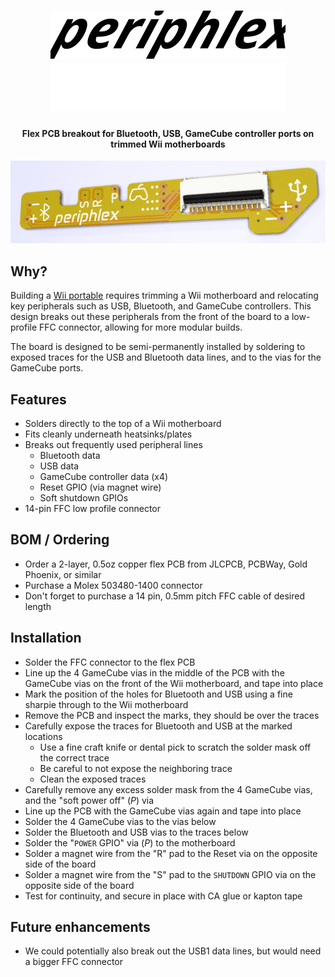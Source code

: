 <h1 align="center">
    <img src="images/logo-black.svg#gh-light-mode-only" />
    <img src="images/logo-white.svg#gh-dark-mode-only" />
</h1>

<h4 align="center">Flex PCB breakout for Bluetooth, USB, GameCube controller ports on trimmed Wii motherboards</h4>

<p align="center">
  <img src="images/periphlex-render.png" />
</p>

## Why?

Building a [Wii portable](https://bitbuilt.net/forums/index.php?forums/wii.123/) requires trimming a Wii motherboard and relocating key peripherals such as USB, Bluetooth, and GameCube controllers. This design breaks out these peripherals from the front of the board to a low-profile FFC connector, allowing for more modular builds.

The board is designed to be semi-permanently installed by soldering to exposed traces for the USB and Bluetooth data lines, and to the vias for the GameCube ports.

## Features

- Solders directly to the top of a Wii motherboard
- Fits cleanly underneath heatsinks/plates
- Breaks out frequently used peripheral lines
  - Bluetooth data
  - USB data
  - GameCube controller data (x4)
  - Reset GPIO (via magnet wire)
  - Soft shutdown GPIOs
- 14-pin FFC low profile connector

## BOM / Ordering

- Order a 2-layer, 0.5oz copper flex PCB from JLCPCB, PCBWay, Gold Phoenix, or similar
- Purchase a Molex 503480-1400 connector
- Don't forget to purchase a 14 pin, 0.5mm pitch FFC cable of desired length

## Installation

- Solder the FFC connector to the flex PCB
- Line up the 4 GameCube vias in the middle of the PCB with the GameCube vias on the front of the Wii motherboard, and tape into place
- Mark the position of the holes for Bluetooth and USB using a fine sharpie through to the Wii motherboard
- Remove the PCB and inspect the marks, they should be over the traces
- Carefully expose the traces for Bluetooth and USB at the marked locations
  - Use a fine craft knife or dental pick to scratch the solder mask off the correct trace
  - Be careful to not expose the neighboring trace
  - Clean the exposed traces
- Carefully remove any excess solder mask from the 4 GameCube vias, and the "soft power off" (*P*) via
- Line up the PCB with the GameCube vias again and tape into place
- Solder the 4 GameCube vias to the vias below
- Solder the Bluetooth and USB vias to the traces below
- Solder the "`POWER` GPIO" via (*P*) to the motherboard
- Solder a magnet wire from the "R" pad to the Reset via on the opposite side of the board
- Solder a magnet wire from the "S" pad to the `SHUTDOWN` GPIO via on the opposite side of the board
- Test for continuity, and secure in place with CA glue or kapton tape

## Future enhancements

- We could potentially also break out the USB1 data lines, but would need a bigger FFC connector